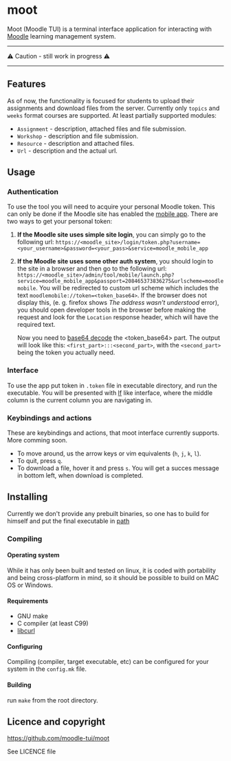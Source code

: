 # moot
Moot (Moodle TUI) is a terminal interface application for interacting with [Moodle](https://moodle.org/) learning management system.

---
⚠️ Caution - still work in progress ⚠️

---

## Features
As of now, the functionality is focused for students to upload their assignments
and download files from the server. Currently only `topics` and `weeks` format
courses are supported. At least partially supported modules:
 - `Assignment` - description, attached files and file submission.
 - `Workshop` - description and file submission.
 - `Resource` - description and attached files.
 - `Url` - description and the actual url.

## Usage

### Authentication

To use the tool you will need to acquire your personal Moodle token. This can
only be done if the Moodle site has enabled the [mobile
app](https://github.com/moodlehq/moodleapp). There are two ways to get your
personal token:
1. **If the Moodle site uses simple site login**, you can simply go to the
   following url:
   `https://<moodle_site>/login/token.php?username=<your_username>&password=<your_pass>&service=moodle_mobile_app`

2. **If the Moodle site uses some other auth system**, you should login to the
   site in a browser and then go to the following url:
   `https://<moodle_site>/admin/tool/mobile/launch.php?service=moodle_mobile_app&passport=208465373836275&urlscheme=moodlemobile`.
   You will be redirected to custom url scheme which includes the text
   `moodlemobile://token=<token_base64>`. If the browser does not display this,
   (e. g. firefox shows *The address wasn’t understood* error), you should open
   developer tools in the browser before making the request and look for the
   `Location` response header, which will have the required text.
 
   Now you need to [base64 decode](https://www.base64decode.org/) the
   <token_base64> part. The output will look like this:
   `<first_part>:::<second_part>`, with the `<second_part>` being the token you
   actually need.

### Interface
To use the app put token in `.token` file in executable directory, and run the executable. 
You will be presented with [lf](https://github.com/gokcehan/lf) like interface,
where the middle column is the current column you are navigating in.

### Keybindings and actions
These are keybindings and actions, that moot interface currently supports. More comming soon.
- To move around, us the arrow keys or vim equivalents (`h`, `j`, `k`, `l`).
- To quit, press `q`.
- To download a file, hover it and press `s`. You will get a succes message in bottom left, when download is completed.

## Installing
Currently we don't provide any prebuilt binaries, so one has to build for himself and put the final executable in [path](https://en.wikipedia.org/wiki/PATH_(variable))

### Compiling

#### Operating system
While it has only been built and tested on linux, it is coded with portability and being cross-platform in mind, so it should be possible to build on MAC OS or Windows.

#### Requirements
 - GNU make
 - C compiler (at least C99)
 - [libcurl](https://curl.se/libcurl/)

#### Configuring
Compiling (compiler, target executable, etc) can be configured for your system
in the `config.mk` file. 

#### Building

run `make` from the root directory.

## Licence and copyright
https://github.com/moodle-tui/moot

See LICENCE file   
